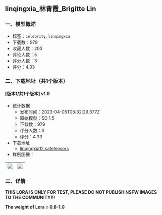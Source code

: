 ## linqingxia_林青霞_Brigitte Lin
### 一、模型概述

- 标签：`celebrity`, `linqingxia`
- 下载数：979
- 收藏人数：203
- 评论人数：5
- 评分人数：3
- 评分：4.33

### 二、下载地址（共1个版本）

#### [版本1/共1个版本] v1.0

- 统计数据
  - 发布时间：2023-04-05T05:32:29.377Z
  - 原始模型：SD 1.5
  - 下载数：979
  - 评分人数：3
  - 评分：4.33
- 下载地址
  - [linqingxia12.safetensors](https://civitai.com/api/download/models/36705)
- 样例图像：

| <img src="https://image.civitai.com/xG1nkqKTMzGDvpLrqFT7WA/5b5a6ed4-03dc-4896-9533-301ed0819200/width=450/418876.jpeg" /> | <img src="https://image.civitai.com/xG1nkqKTMzGDvpLrqFT7WA/13ebd8d2-8ace-4e07-237d-7a7f52590000/width=450/418875.jpeg" /> |
| ---- | ---- |


### 三、详情
<p><strong>THIS LORA IS ONLY FOR TEST, PLEASE DO NOT PUBLISH NSFW IMAGES TO THE COMMUNITY!!!</strong></p><p><strong>The weight of Lora = 0.8-1.0</strong></p>